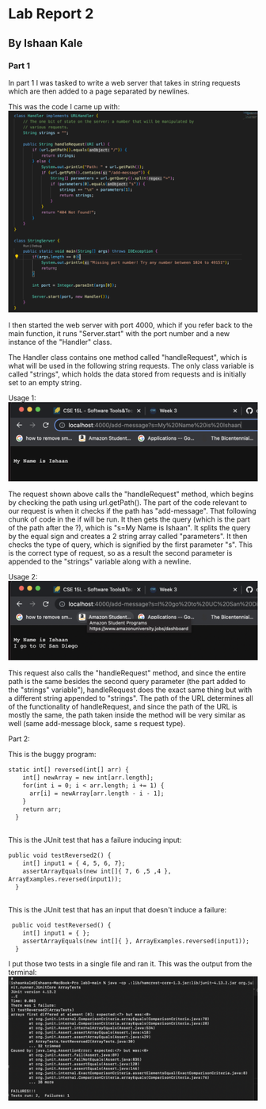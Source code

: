 # Lab Report 2
## By Ishaan Kale

### Part 1

In part 1 I was tasked to write a web server that takes in string requests which are then added
to a page separated by newlines.

This was the code I came up with:
![Image](ss1.png)

I then started the web server with port 4000, which if you refer back to the main function,
it runs "Server.start" with the port number and a new instance of the "Handler" class.

The Handler class contains one method called "handleRequest", which is what will be used
in the following string requests. The only class variable is called "strings", which holds the
data stored from requests and is initially set to an empty string.

Usage 1:
![Image](ss2.png)

The request shown above calls the "handleRequest" method, which begins by checking the path using url.getPath().
The part of the code relevant to our request is when it checks if the path has "add-message". That following chunk of 
code in the if will be run. It then gets the query (which is the part of the path after the ?), which is
"s=My Name is Ishaan". It splits the query by the equal sign and creates a 2 string array called "parameters".
It then checks the type of query, which is signified by the first parameter "s". This is the correct type of request,
so as a result the second parameter is appended to the "strings" variable along with a newline.

Usage 2:
![Image](ss3.png)

This request also calls the "handleRequest" method, and since the entire path is the same besides the second
query parameter (the part added to the "strings" variable"), handleRequest does the exact same thing but with a
different string appended to "strings". The path of the URL determines all of the functionality of handleRequest,
and since the path of the URL is mostly the same, the path taken inside the method will be very similar as well
(same add-message block, same s request type).



Part 2:

This is the buggy program:

```
static int[] reversed(int[] arr) {
    int[] newArray = new int[arr.length];
    for(int i = 0; i < arr.length; i += 1) {
      arr[i] = newArray[arr.length - i - 1];
    }
    return arr;
  }
 
```

This is the JUnit test that has a failure inducing input:
```
public void testReversed2() {
    int[] input1 = { 4, 5, 6, 7};
    assertArrayEquals(new int[]{ 7, 6 ,5 ,4 }, ArrayExamples.reversed(input1));
  }
  
```

This is the JUnit test that has an input that doesn't induce a failure:

```
 public void testReversed() {
    int[] input1 = { };
    assertArrayEquals(new int[]{ }, ArrayExamples.reversed(input1));
  }
```

I put those two tests in a single file and ran it. This was the output from the terminal:
![Image](ss4.png)
